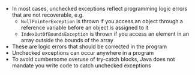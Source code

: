 
- In most cases, unchecked exceptions reflect programming logic errors that are not recoverable, e.g.
    - `NullPointerException` is thrown if you access an object through a reference variable before an object is assigned to it
    - `IndexOutOfBoundsException` is thrown if you access an element in an array outside the bounds of the array
- These are logic errors that should be corrected in the program
- Unchecked exceptions can occur anywhere in a program
- To avoid cumbersome overuse of try-catch blocks, Java does not mandate you write code to catch unchecked exceptions